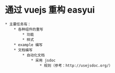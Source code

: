 # 通过 vuejs 重构 easyui
	* 主要任务有：
		* 各种组件的重写
			* 功能
			* 样式
		* example 编写
		* 文档编写
			* 自动化文档
				* 采用 jsdoc
					* 规则（参考：http://usejsdoc.org/）